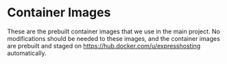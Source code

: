 # Container Images
These are the prebuilt container images that we use in the main project. No modifications should be needed to these images, and the container images are prebuilt and staged on https://hub.docker.com/u/expresshosting automatically.